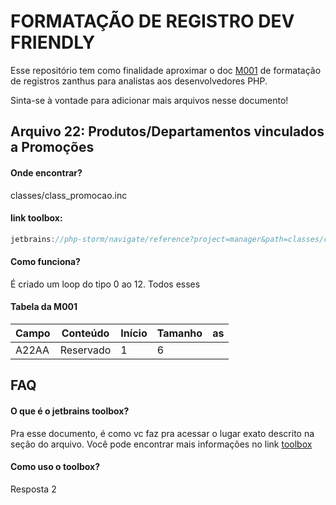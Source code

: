 
# FORMATAÇÃO DE REGISTRO DEV FRIENDLY

Esse repositório tem como finalidade aproximar o doc [M001](https://docs.zanthusonline.com.br/wp-content/uploads/2024/02/M001-Formatacao-de-Registros.pdf) de formatação de registros zanthus para analistas aos desenvolvedores PHP. 

Sinta-se à vontade para adicionar mais arquivos nesse documento! 


##  Arquivo 22: Produtos/Departamentos vinculados a Promoções

#### Onde encontrar?
classes/class_promocao.inc 

#### link toolbox: 

```javascript
jetbrains://php-storm/navigate/reference?project=manager&path=classes/class_novapromocao.inc:2802
``` 

#### Como funciona?

É criado um loop do tipo 0 ao 12. Todos esses 


#### Tabela da M001

| Campo  | Conteúdo | Início | Tamanho | as |
| ------------- | ------------- | ------------- | ------------- | ------------- |
| A22AA | Reservado | 1 | 6 | 
## FAQ

#### O que é o jetbrains toolbox? 

Pra esse documento, é como vc faz pra acessar o lugar exato descrito na seção do arquivo. Você pode encontrar mais informações no link
[toolbox](https://www.jetbrains.com/toolbox-app/)

#### Como uso o toolbox?

Resposta 2

